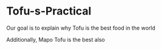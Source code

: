 # Tofu-s-Practical
Our goal is to explain why Tofu is the best food in the world

Additionally, Mapo Tofu is the best also